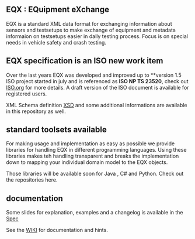 ## EQX : EQuipment eXchange

EQX is a standard XML data format for exchanging information about sensors and testsetups to make exchange of equipment and metadata informaion on testsetups easier in daily testing process.
Focus is on special needs in vehicle safety and crash testing.

## EQX specification is an ISO new work item 
Over the last years EQX was developed and improved up to **version 1.5
ISO project started in july and is referenced as **ISO NP TS 23520**, check out [ISO.org](http://iso.org) for more details. A draft version of the ISO document is available for registered users.

XML Schema definition [XSD](https://github.com/gieschef/EQX/blob/master/Spec/EquipmentExchange.xsd) and some additional informations are available in this repository as well. 


## standard toolsets available
For making usage and implementation as easy as possible we provide libraries for handling EQX in different programming languages. 
Using these libraries makes teh handling transparent and breaks the implementation down to mapping your individual domain model to the EQX objects.  

Those libraries will be available soon for Java , C# and Python.
Check out the repositories here.

## documentation 

Some slides for explanation, examples and a changelog is available in the [Spec](https://github.com/gieschef/EQX/blob/master/Spec)

See the [WIKI](https://github.com/gieschef/EQX/wiki) for documentation and hints.

